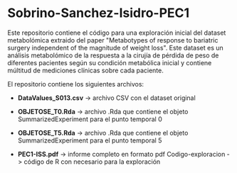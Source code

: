 # Sobrino-Sanchez-Isidro-PEC1

Este repositorio contiene el código para una exploración inicial del dataset metabolómica extraido del paper "Metabotypes of response to bariatric surgery independent of the magnitude of weight loss". Este dataset es un análisis metabolómico de la respuesta a la cirujía de pérdida de peso de diferentes pacientes según su condición metabólica inicial y contiene múltitud de mediciones clínicas sobre cada paciente.

El repositorio contiene los siguientes archivos:

-   **DataValues_S013.csv** -\> archivo CSV con el dataset original

-   **OBJETOSE_T0.Rda** -\> archivo .Rda que contiene el objeto SummarizedExperiment para el punto temporal 0

-   **OBJETOSE_T5.Rda** -\> archivo .Rda que contiene el objeto SummarizedExperiment para el punto temporal 5

-   **PEC1-ISS.pdf** -\> informe completo en formato pdf Codigo-exploracion -\> código de R con necesario para la exploración
